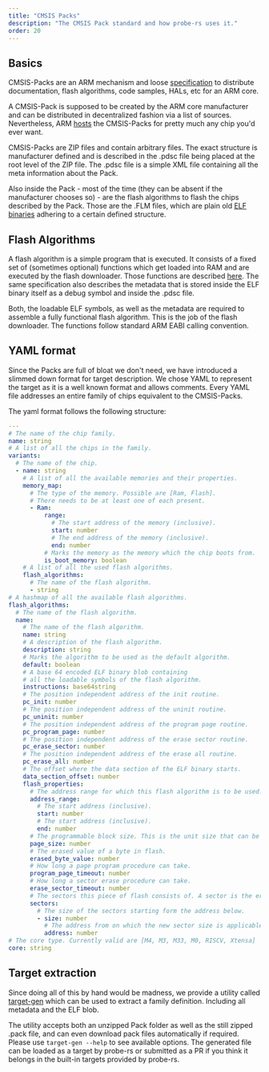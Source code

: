 ```yaml
---
title: "CMSIS Packs"
description: "The CMSIS Pack standard and how probe-rs uses it."
order: 20
---
```


## Basics

CMSIS-Packs are an ARM mechanism and loose [specification](https://arm-software.github.io/CMSIS_5/Pack/html/cp_Packs.html)
to distribute documentation, flash algorithms, code samples, HALs, etc for an ARM core.

A CMSIS-Pack is supposed to be created by the ARM core manufacturer and can be distributed in decentralized
fashion via a list of sources. Nevertheless, ARM [hosts](https://developer.arm.com/tools-and-software/embedded/cmsis/cmsis-search) the CMSIS-Packs for pretty much any chip you'd ever want.

CMSIS-Packs are ZIP files and contain arbitrary files. The exact structure is manufacturer defined and is
described in the .pdsc file being placed at the root level of the ZIP file.
The .pdsc file is a simple XML file containing all the meta information about the Pack.

Also inside the Pack - most of the time (they can be absent if the manufacturer chooses so) - are the flash
algorithms to flash the chips described by the Pack.
Those are the .FLM files, which are plain old [ELF binaries](https://en.wikipedia.org/wiki/Executable_and_Linkable_Format) adhering to a certain defined structure.

## Flash Algorithms

A flash algorithm is a simple program that is executed. It consists of a fixed set of (sometimes optional)
functions which get loaded into RAM and are executed by the flash downloader.
Those functions are described [here](https://arm-software.github.io/CMSIS_5/Pack/html/flashAlgorithm.html).
The same specification also describes the metadata that is stored inside the
ELF binary itself as a debug symbol and inside the .pdsc file.

Both, the loadable ELF symbols, as well as the metadata are required to assemble a fully functional flash
algorithm. This is the job of the flash downloader.
The functions follow standard ARM EABI calling convention.

## YAML format

Since the Packs are full of bloat we don't need, we have introduced a slimmed down format for target
description.
We chose YAML to represent the target as it is a well known format and allows comments.
Every YAML file addresses an entire family of chips equivalent to the CMSIS-Packs.

The yaml format follows the following structure:

```yaml
---
# The name of the chip family.
name: string
# A list of all the chips in the family.
variants:
  # The name of the chip.
  - name: string
    # A list of all the available memories and their properties.
    memory_map:
      # The type of the memory. Possible are [Ram, Flash].
      # There needs to be at least one of each present.
      - Ram:
          range:
            # The start address of the memory (inclusive).
            start: number
            # The end address of the memory (inclusive).
            end: number
          # Marks the memory as the memory which the chip boots from.
          is_boot_memory: boolean
    # A list of all the used flash algorithms.
    flash_algorithms:
      # The name of the flash algorithm.
      - string
# A hashmap of all the available flash algorithms.
flash_algorithms:
  # The name of the flash algorithm.
  name:
    # The name of the flash algorithm.
    name: string
    # A description of the flash algorithm.
    description: string
    # Marks the algorithm to be used as the default algorithm.
    default: boolean
    # A base 64 encoded ELF binary blob containing
    # all the loadable symbols of the flash algorithm.
    instructions: base64string
    # The position independent address of the init routine.
    pc_init: number
    # The position independent address of the uninit routine.
    pc_uninit: number
    # The position independent address of the program page routine.
    pc_program_page: number
    # The position independent address of the erase sector routine.
    pc_erase_sector: number
    # The position independent address of the erase all routine.
    pc_erase_all: number
    # The offset where the data section of the ELF binary starts.
    data_section_offset: number
    flash_properties:
      # The address range for which this flash algorithm is to be used.
      address_range:
        # The start address (inclusive).
        start: number
        # The start address (inclusive).
        end: number
      # The programmable block size. This is the unit size that can be written to flash.
      page_size: number
      # The erased value of a byte in flash.
      erased_byte_value: number
      # How long a page program procedure can take.
      program_page_timeout: number
      # How long a sector erase procedure can take.
      erase_sector_timeout: number
      # The sectors this piece of flash consists of. A sector is the erasable unit.
      sectors:
        # The size of the sectors starting form the address below.
        - size: number
          # The address from on which the new sector size is applicable.
          address: number
# The core type. Currently valid are [M4, M3, M33, M0, RISCV, Xtensa]
core: string
```

## Target extraction

Since doing all of this by hand would be madness, we provide a utility called [target-gen](https://github.com/probe-rs/target-gen) which can be used to
extract a family definition. Including all metadata and the ELF blob.

The utility accepts both an unzipped Pack folder as well as the still zipped .pack file, and can even download pack files automatically if required.
Please use `target-gen --help` to see available options.
The generated file can be loaded as a target by probe-rs or submitted as a PR if you think it belongs in the built-in targets provided by probe-rs.
